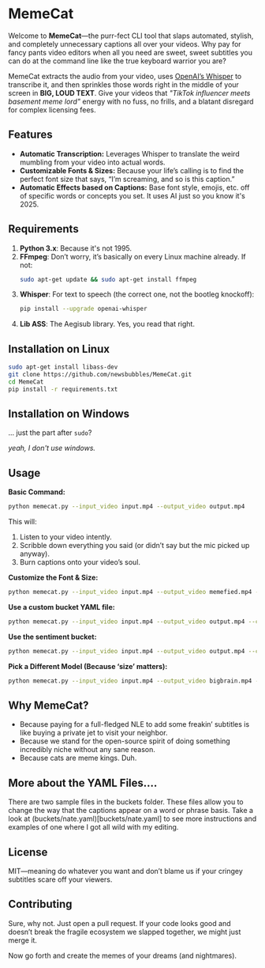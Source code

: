# MemeCat

Welcome to **MemeCat**—the purr-fect CLI tool that slaps automated, stylish, and completely unnecessary captions all over your videos. Why pay for fancy pants video editors when all you need are sweet, sweet subtitles you can do at the command line like the true keyboard warrior you are?

MemeCat extracts the audio from your video, uses [OpenAI’s Whisper](https://github.com/openai/whisper) to transcribe it, and then sprinkles those words right in the middle of your screen in **BIG, LOUD TEXT**. Give your videos that *"TikTok influencer meets basement meme lord"* energy with no fuss, no frills, and a blatant disregard for complex licensing fees.

## Features

- **Automatic Transcription:** Leverages Whisper to translate the weird mumbling from your video into actual words.
- **Customizable Fonts & Sizes:** Because your life’s calling is to find the perfect font size that says, “I’m screaming, and so is this caption.”
- **Automatic Effects based on Captions:** Base font style, emojis, etc. off of specific words or concepts you set. It uses AI just so you know it's 2025.

## Requirements

1. **Python 3.x**: Because it's not 1995.
2. **FFmpeg**: Don’t worry, it’s basically on every Linux machine already. If not:
   ```bash
   sudo apt-get update && sudo apt-get install ffmpeg
   ```
3. **Whisper**: For text to speech (the correct one, not the bootleg knockoff):
   ```bash
   pip install --upgrade openai-whisper
   ```
4. **Lib ASS**: The Aegisub library. Yes, you read that right.

## Installation on Linux

```bash
sudo apt-get install libass-dev
git clone https://github.com/newsbubbles/MemeCat.git
cd MemeCat
pip install -r requirements.txt
```

## Installation on Windows

... just the part after `sudo`?

*yeah, I don't use windows.*

## Usage

**Basic Command:**
```bash
python memecat.py --input_video input.mp4 --output_video output.mp4
```

This will:
1. Listen to your video intently.
2. Scribble down everything you said (or didn’t say but the mic picked up anyway).
3. Burn captions onto your video’s soul.

**Customize the Font & Size:**
```bash
python memecat.py --input_video input.mp4 --output_video memefied.mp4 --font "Arial Black" --font_size 180
```

**Use a custom bucket YAML file:**
```bash
python memecat.py --input_video input.mp4 --output_video output.mp4 --config "path/to/bucket.yml"
```

**Use the sentiment bucket:**
```bash
python memecat.py --input_video input.mp4 --output_video output.mp4 --config "buckets/sentiment.yml"
```

**Pick a Different Model (Because ‘size’ matters):**
```bash
python memecat.py --input_video input.mp4 --output_video bigbrain.mp4 --model medium
```

## Why MemeCat?

- Because paying for a full-fledged NLE to add some freakin’ subtitles is like buying a private jet to visit your neighbor.
- Because we stand for the open-source spirit of doing something incredibly niche without any sane reason.
- Because cats are meme kings. Duh.

## More about the YAML Files....

There are two sample files in the buckets folder. These files allow you to change the way that the captions appear on a word or phrase basis. Take a look at (buckets/nate.yaml)[buckets/nate.yaml] to see more instructions and examples of one where I got all wild with my editing.

## License

MIT—meaning do whatever you want and don’t blame us if your cringey subtitles scare off your viewers.

## Contributing

Sure, why not. Just open a pull request. If your code looks good and doesn’t break the fragile ecosystem we slapped together, we might just merge it.

Now go forth and create the memes of your dreams (and nightmares).
